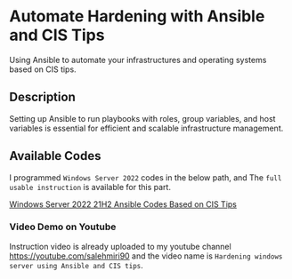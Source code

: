 # Automate Hardening with Ansible and CIS Tips
Using Ansible to automate your infrastructures and operating systems based on CIS tips.

## Description
Setting up Ansible to run playbooks with roles, group variables, and host variables is essential for efficient and scalable infrastructure management. 

## Available Codes
I programmed `Windows Server 2022` codes in the below path, and The `full usable instruction` is available for this part.

[Windows Server 2022 21H2 Ansible Codes Based on CIS Tips](https://github.com/salehmiri90/Automate_Hardening/tree/master/CIS_winserver2022_21H2)

### Video Demo on Youtube
Instruction video is already uploaded to my youtube channel https://youtube.com/salehmiri90 and the video name is `Hardening windows server using Ansible and CIS tips`.


